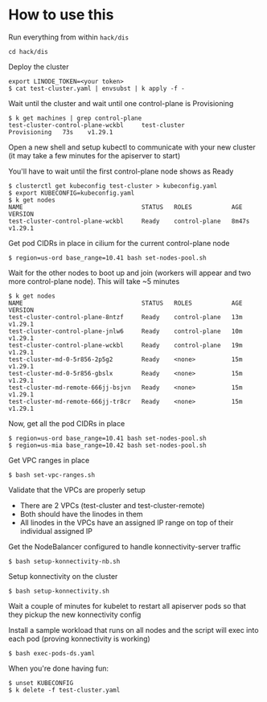 
# How to use this

Run everything from within `hack/dis`
```
cd hack/dis
```

Deploy the cluster
```
export LINODE_TOKEN=<your token>
$ cat test-cluster.yaml | envsubst | k apply -f -
```

Wait until the cluster and wait until one control-plane is Provisioning
```
$ k get machines | grep control-plane
test-cluster-control-plane-wckbl     test-cluster                           Provisioning   73s    v1.29.1
```

Open a new shell and setup kubectl to communicate with your new cluster (it may take a few minutes for the apiserver to start)

You'll have to wait until the first control-plane node shows as Ready
```
$ clusterctl get kubeconfig test-cluster > kubeconfig.yaml
$ export KUBECONFIG=kubeconfig.yaml
$ k get nodes
NAME                                 STATUS   ROLES           AGE     VERSION
test-cluster-control-plane-wckbl     Ready    control-plane   8m47s   v1.29.1
```

Get pod CIDRs in place in cilium for the current control-plane node

```
$ region=us-ord base_range=10.41 bash set-nodes-pool.sh
```

Wait for the other nodes to boot up and join (workers will appear and two more control-plane node). This will take ~5 minutes

```
$ k get nodes
NAME                                 STATUS   ROLES           AGE   VERSION
test-cluster-control-plane-8ntzf     Ready    control-plane   13m   v1.29.1
test-cluster-control-plane-jnlw6     Ready    control-plane   10m   v1.29.1
test-cluster-control-plane-wckbl     Ready    control-plane   19m   v1.29.1
test-cluster-md-0-5r856-2p5g2        Ready    <none>          15m   v1.29.1
test-cluster-md-0-5r856-gbslx        Ready    <none>          15m   v1.29.1
test-cluster-md-remote-666jj-bsjvn   Ready    <none>          15m   v1.29.1
test-cluster-md-remote-666jj-tr8cr   Ready    <none>          15m   v1.29.1
```

Now, get all the pod CIDRs in place
```
$ region=us-ord base_range=10.41 bash set-nodes-pool.sh
$ region=us-mia base_range=10.42 bash set-nodes-pool.sh
```

Get VPC ranges in place
```
$ bash set-vpc-ranges.sh
```

Validate that the VPCs are properly setup

 - There are 2 VPCs (test-cluster and test-cluster-remote)
 - Both should have the linodes in them
 - All linodes in the VPCs have an assigned IP range on top of their individual assigned IP

Get the NodeBalancer configured to handle konnectivity-server traffic
```
$ bash setup-konnectivity-nb.sh
```

Setup konnectivity on the cluster
```
$ bash setup-konnectivity.sh 
```

Wait a couple of minutes for kubelet to restart all apiserver pods so that they pickup the new konnectivity config

Install a sample workload that runs on all nodes and the script will exec into each pod (proving konnectivity is working)
```
$ bash exec-pods-ds.yaml
```

When you're done having fun:
```
$ unset KUBECONFIG
$ k delete -f test-cluster.yaml
```
